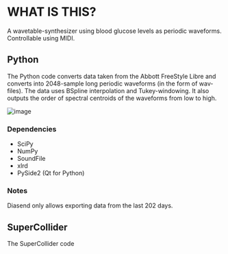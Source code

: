 # WHAT IS THIS?
A wavetable-synthesizer using blood glucose levels as periodic waveforms. Controllable using MIDI.

## Python
The Python code converts data taken from the Abbott FreeStyle Libre and converts into 2048-sample long periodic waveforms (in the form of wav-files). The data uses BSpline interpolation and Tukey-windowing. It also outputs the order of spectral centroids of the waveforms from low to high.

![image](https://user-images.githubusercontent.com/30523857/84592134-968baf00-ae43-11ea-9e0a-e377a076c4a4.png)

### Dependencies
* SciPy
* NumPy
* SoundFile
* xlrd
* PySide2 (Qt for Python)

### Notes
Diasend only allows exporting data from the last 202 days.

## SuperCollider
The SuperCollider code 

